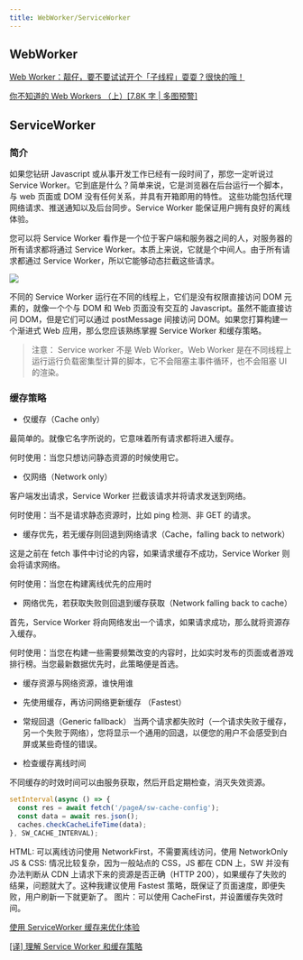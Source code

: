```yaml
---
title: WebWorker/ServiceWorker
---
```



## WebWorker

[Web Worker：靓仔，要不要试试开个「子线程」耍耍？很快的哦！](https://juejin.cn/post/7051110516906786830)

[你不知道的 Web Workers （上）[7.8K 字 | 多图预警]](https://juejin.cn/post/6844904198639714311)

## ServiceWorker


### 简介

如果您钻研 Javascript 或从事开发工作已经有一段时间了，那您一定听说过 Service Worker。它到底是什么？简单来说，它是浏览器在后台运行一个脚本，与 web 页面或 DOM 没有任何关系，并具有开箱即用的特性。 这些功能包括代理网络请求、推送通知以及后台同步。Service Worker 能保证用户拥有良好的离线体验。

您可以将 Service Worker 看作是一个位于客户端和服务器之间的人，对服务器的所有请求都将通过 Service Worker。本质上来说，它就是个中间人。由于所有请求都通过 Service Worker，所以它能够动态拦截这些请求。

![](https://p1-jj.byteimg.com/tos-cn-i-t2oaga2asx/gold-user-assets/2020/3/5/170aa6de9a272857~tplv-t2oaga2asx-zoom-in-crop-mark:1304:0:0:0.awebp)

不同的 Service Worker 运行在不同的线程上，它们是没有权限直接访问 DOM 元素的，就像一个个与 DOM 和 Web 页面没有交互的 Javascript。虽然不能直接访问 DOM，但是它们可以通过 postMessage 间接访问 DOM。如果您打算构建一个渐进式 Web 应用，那么您应该熟练掌握 Service Worker 和缓存策略。

>注意： Service worker 不是 Web Worker。Web Worker 是在不同线程上运行运行负载密集型计算的脚本，它不会阻塞主事件循环，也不会阻塞 UI 的渲染。

### 缓存策略

- 仅缓存（Cache only）

最简单的。就像它名字所说的，它意味着所有请求都将进入缓存。

何时使用：当您只想访问静态资源的时候使用它。

- 仅网络（Network only）

客户端发出请求，Service Worker 拦截该请求并将请求发送到网络。

何时使用：当不是请求静态资源时，比如 ping 检测、非 GET 的请求。

- 缓存优先，若无缓存则回退到网络请求（Cache，falling back to network）

这是之前在 fetch 事件中讨论的内容，如果请求缓存不成功，Service Worker 则会将请求网络。

何时使用：当您在构建离线优先的应用时

- 网络优先，若获取失败则回退到缓存获取（Network falling back to cache）

首先，Service Worker 将向网络发出一个请求，如果请求成功，那么就将资源存入缓存。

何时使用：当您在构建一些需要频繁改变的内容时，比如实时发布的页面或者游戏排行榜。当您最新数据优先时，此策略便是首选。

- 缓存资源与网络资源，谁快用谁

- 先使用缓存，再访问网络更新缓存 （Fastest）

- 常规回退（Generic fallback）
当两个请求都失败时（一个请求失败于缓存，另一个失败于网络），您将显示一个通用的回退，以便您的用户不会感受到白屏或某些奇怪的错误。

- 检查缓存离线时间

不同缓存的时效时间可以由服务获取，然后开启定期检查，消灭失效资源。

```js
setInterval(async () => {
  const res = await fetch('/pageA/sw-cache-config');
  const data = await res.json();
  caches.checkCacheLifeTime(data);
}, SW_CACHE_INTERVAL);
```

HTML: 可以离线访问使用 NetworkFirst，不需要离线访问，使用 NetworkOnly
JS & CSS: 情况比较复杂，因为一般站点的 CSS，JS 都在 CDN 上，SW 并没有办法判断从 CDN 上请求下来的资源是否正确（HTTP 200），如果缓存了失败的结果，问题就大了。这种我建议使用 Fastest 策略，既保证了页面速度，即便失败，用户刷新一下就更新了。
图片：可以使用 CacheFirst，并设置缓存失效时间。

[使用 ServiceWorker 缓存来优化体验](https://juejin.cn/post/6996901512462991374)

[[译] 理解 Service Worker 和缓存策略](https://juejin.cn/post/6844904082721767431#heading-9)
